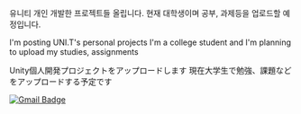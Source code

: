 유니티 개인 개발한 프로젝트들 올립니다. 현재 대학생이며 공부, 과제등을 업로드할 예정입니다.

I'm posting UNI.T's personal projects I'm a college student and I'm planning to upload my studies, assignments

Unity個人開発プロジェクトをアップロードします 現在大学生で勉強、課題などをアップロードする予定です

  <div align=left>
  
  [![Gmail Badge](https://img.shields.io/badge/Gmail-d14836?style=flat-square&logo=Gmail&logoColor=white&link=mailto:snugyun01@gmail.com)](mailto:snugyun01@gmail.com)
  
  </div>
